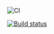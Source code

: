 
![CI](https://github.com/Poriadinsky/ajs-1/actions/workflows/web.yml/badge.svg)

[![Build status](https://ci.appveyor.com/api/projects/status/42benq64axxa6qe4?svg=true)](https://ci.appveyor.com/project/Poriadinsky/ajs-3-events)
